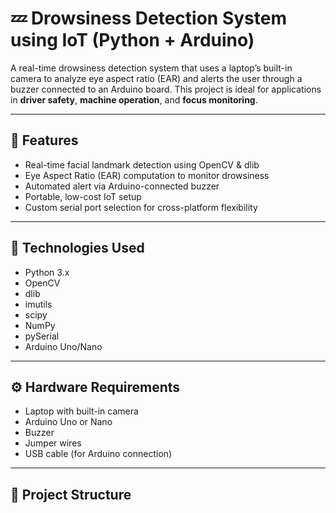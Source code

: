 # 💤 Drowsiness Detection System using IoT (Python + Arduino)

A real-time drowsiness detection system that uses a laptop’s built-in camera to analyze eye aspect ratio (EAR) and alerts the user through a buzzer connected to an Arduino board. This project is ideal for applications in **driver safety**, **machine operation**, and **focus monitoring**.

---

## 🔧 Features

- Real-time facial landmark detection using OpenCV & dlib
- Eye Aspect Ratio (EAR) computation to monitor drowsiness
- Automated alert via Arduino-connected buzzer
- Portable, low-cost IoT setup
- Custom serial port selection for cross-platform flexibility

---

## 🧰 Technologies Used

- Python 3.x
- OpenCV
- dlib
- imutils
- scipy
- NumPy
- pySerial
- Arduino Uno/Nano

---

## ⚙️ Hardware Requirements

- Laptop with built-in camera
- Arduino Uno or Nano
- Buzzer
- Jumper wires
- USB cable (for Arduino connection)

---

## 📂 Project Structure

